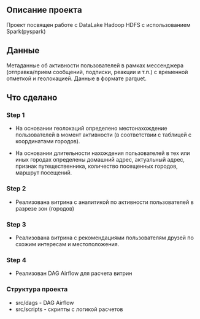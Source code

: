 ## Описание проекта
Проект посвящен работе с DataLake Hadoop HDFS с использованием Spark(pyspark)

## Данные
Метаданные об активности пользователей в рамках мессенджера (отправка/прием сообщений, подписки, реакции и т.п.) с временной отметкой и геолокацией. Данные в формате parquet.

## Что сделано
### Step 1
- На основании геолокаций определено местонахождение пользователей в момент активности (в соответствии с таблицей с координатами городов).

- На основании длительности нахождения пользователей в тех или иных городах определены домашний адрес, актуальный адрес, признак путещественника, количество посещенных городов, маршрут посещений.

### Step 2
- Реализована витрина с аналитикой по активности пользователей в разрезе зон (городов)

### Step 3
- Реализована витрина с рекомендациями пользователям друзей по схожим интересам и местоположения.

### Step 4
- Реализован DAG Airflow для расчета витрин

### Структура проекта
- src/dags - DAG Airflow
- src/scripts - скрипты с логикой расчетов